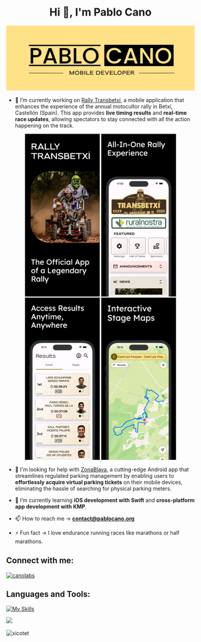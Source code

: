 <div align="center">
<h1 align="center"> Hi 👀, I'm Pablo Cano </h1>
</div>


![PabloCano Banner](Logo_PabloCano.jpg)

- 🔭 I’m currently working on [Rally Transbetxí](https://github.com/xicotet/RallyTransbetxi), a mobile application that enhances the experience of the annual motocultor rally in Betxí, Castellón (Spain). This app provides **live timing results** and **real-time race updates**, allowing spectators to stay connected with all the action happening on the track.
<p align="center">
  <img src="01.png" width="200" />
  <img src="02.png" width="200" />
  <img src="03.png" width="200" />
  <img src="04.png" width="200" />
</p>

- 🤝 I'm looking for help with [ZonaBlava](https://github.com/xicotet/ZonaBlava), a cutting-edge Android app that streamlines regulated parking management by enabling users to **effortlessly acquire virtual parking tickets** on their mobile devices, eliminating the hassle of searching for physical parking meters.

<!-- , witnessing the motocultores' incredible speed and skill firsthand. -->

- 🌱 I’m currently learning **iOS development with Swift** and **cross-platform app development with KMP**. 
  
- 📫 How to reach me → **contact@pablocano.org**
  
- ⚡ Fun fact → I love endurance running races like marathons or half marathons. 

## Connect with me:
<p align="left">
<a href="https://linkedin.com/in/canolabs" target="blank"><img align="center" src="https://raw.githubusercontent.com/rahuldkjain/github-profile-readme-generator/master/src/images/icons/Social/linked-in-alt.svg" alt="canolabs" height="30" width="40" /></a>
</p>

## Languages and Tools:</h3>
[![My Skills](https://skillicons.dev/icons?i=kotlin,swift,flutter,androidstudio,figma,ktor,gradle,firebase,sqlite,git,github,postman,latex)](https://skillicons.dev)

<p>
<a href="https://github.com/ArisGuimera">
  <img height="180em" src="https://github-readme-stats-eight-theta.vercel.app/api?username=Xicotet&show_icons=true&theme=algolia&include_all_commits=true&count_private=true"/>
</a>
</p>



<p><img align="center" src="https://github-readme-streak-stats.herokuapp.com/?user=xicotet&" alt="xicotet" /></p>



